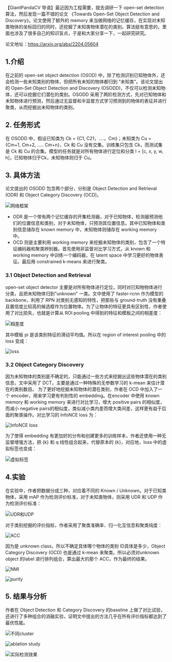﻿【GiantPandaCV 导语】最近因为工程需要，就去调研一下 open-set detection 算法，然后发现一篇不错的论文 《Towards Open-Set Object Detection and Discovery》。论文使用了额外的 memory 来当做网络的记忆缓存，在实现对未知类物体的坐标回归的同时，还挖掘了未知类物体潜在的类别。算法挺有意思的，里面也涉及了很多自己的知识盲点，于是和大家分享一下，一起研究研究。

论文地址：https://arxiv.org/abs/2204.05604

## 1.介绍
在之前的 open-set object detection (OSOD) 中，除了检测识别已知物体外，还会检测一些未知类别的物体，但把所有未知的物体都归到 “未知类”。该论文提出的 Open-Set Object Detection and Discovery (OSODD)，不仅可以检测未知物体，还可以挖掘它们潜在的类别。OSODD 采用了两阶检测方式，先对已知物体和未知物体进行预测，然后通过无监督和半监督方式学习预测到的物体的表征并进行聚类，从而挖掘出未知物体的类别。

## 2. 任务形式

在 OSODD 中，假设已知类为 Ck = {C1, C21，....，Cm}；未知类为 Cu = {Cm+1, Cm+2, ..... Cm+n}，Ck 和 Cu 没有交集。训练集只包含 Ck，而测试集是 Ck 和 Cu 的合集。模型的任务就是对所有物体进行定位和分类 I = [c, x, y, w, h]，已知物体归于Ck，未知物体则归于 Cu。

## 3. 具体方法

论文提出的 OSODD 包含两个部分，分别是 Object Detection and Retrieval (ODR) 和 Object Category Discovery (OCD)。

![网络框架](https://img-blog.csdnimg.cn/3b639d57b4fe4f838679e090e7acf2ad.png?x-oss-process=image/watermark,type_d3F5LXplbmhlaQ,shadow_50,text_Q1NETiBAd29uZGVyZnVsX2hkYg==,size_20,color_FFFFFF,t_70,g_se,x_16#pic_center)

 - ODR 是一个带有两个记忆缓存的开集检测器，对于已知物体，检测器预测他们的位置信息和类别，对于未知物体，只预测其位置信息。其中已知物体和类别信息储存在 known memory 中，未知物体则储存在 working memory 中。
 - OCD 则是主要利用 working memory 来挖掘未知物体的类别，包含了一个特征编码器和聚类辨别器。首先使用非监督对比学习方式，从 known 和 working memory 中训练一个编码器，在 latent space 中学习更好的物体表征。最后用 constrained k-means 来进行聚类。

### 3.1 Object Detection and Retrieval

open-set object detector 主要是对所有物体进行定位，同时对已知物物体进行分类，且把未知物体归到“unknown” 一类。文中使用了 faster-rcnn 作为模型的 backbone，利用了 RPN 对类别无感知的特性，把那些与 ground-truth 没有重叠且置信度比较高的候选框作为位置物体。为了让物体的特征更具有区别性，作者使用了对比损失，也就是计算从 ROI pooling 中得到的特征和模板之间的相差度：

![相差度](https://img-blog.csdnimg.cn/c9cf7c374804462b95c8fdcc1c04d959.png#pic_center)

其中模板 pi 是该类别特征的滑动平均值。所以在 region of interest pooling 中的 loss 变成：

![loss](https://img-blog.csdnimg.cn/bd0c065c154e4cf2afea1c7d43dc62b9.png#pic_center)

### 3.2 Object Category Discovery

因为未知物体的类别是不确定的，只能通过一些方式来挖掘出这些物体潜在的类别信息，文中采用了 DCT，主要是通过一种特殊的无参数学习的 k-mean 来估计潜在的类别数目。
为了更好地挖掘未知物体的潜在类别，作者在 OCD 中加入了一个 encoder，用来学习更有判别性的 embedding。在encoder 中使用 known memory 和 working memory 来进行对比学习，增大 positive pairs 的相似度，而减小 negative pairs的相似度，类似减小类内差而增大类间差，这样更有益于后面的聚类操作。对比学习的  InfoNCE loss 为：

![ InfoNCE loss](https://img-blog.csdnimg.cn/2b41ddba03b0438995024b61a247d16a.png#pic_center)

为了使得 embedding 有更加好的分布和创建更多的训练样本，作者还使用一种无监督增强方法，把 {k} 和 q 线性组合起来，代替原本的 {k}，对应地，loss 中的虚拟标签也变成：

![虚拟标签](https://img-blog.csdnimg.cn/cf754ffe583a4d4083afb2d321652ab1.png#pic_center)

## 4.实验

在实验中，作者把数据分成三种，对应着不同的 Known / Unknown。对于已知类物体，采用 mAP 作为检测评价标准，对于未知类物体，则采用 UDR 和 UDP 作为检测评价标准：

![UDR和UDP](https://img-blog.csdnimg.cn/f270a69c68cb45c381f15904279f37ea.png#pic_center)

对于类别挖掘的评价指标，作者采用了聚类准确率、归一化互信息和聚类纯度：

![ACC](https://img-blog.csdnimg.cn/41ac83fe4e5a4e8d8c9c70b3f707a717.png#pic_center)

因为是 unknown class，所以不确定具体哪个物体的类别 ID具体是多少，Object Category Discovery (OCD) 也是通过 k-mean 来聚类。所以必须对unknown object 的label 进行排列组合，算出最大的那个 ACC，作为最终的结果。

![NMI](https://img-blog.csdnimg.cn/74d530496c144eaf9b529684c8628194.png#pic_center)

![purity](https://img-blog.csdnimg.cn/1ea3707574d248ef8b9b5d54bf5af438.png#pic_center)

## 5. 结果与分析

作者在 Object Detection 和 Category Discovery 的baseline 上做了对比试验，还进行了多种组合的消融实验，证明文中提出的方法几乎在所有评价指标都达到了最优性能。

![不同cluster](https://img-blog.csdnimg.cn/3ffbe2b9f4f14b0cb9f9f2e05e9494f9.png#pic_center)

![ablation study](https://img-blog.csdnimg.cn/925ed9a4edc24ae594bed3bd98aac64b.png#pic_center)

![实际检测效果](https://img-blog.csdnimg.cn/02763ae97de7419e8373ec4041f0ad4b.png?x-oss-process=image/watermark,type_d3F5LXplbmhlaQ,shadow_50,text_Q1NETiBAd29uZGVyZnVsX2hkYg==,size_20,color_FFFFFF,t_70,g_se,x_16#pic_center)

